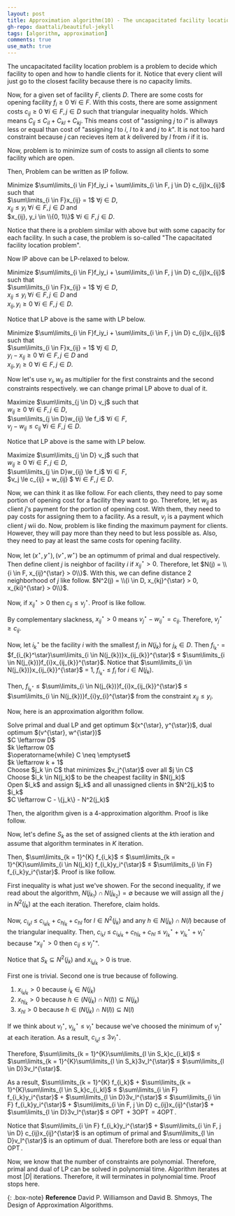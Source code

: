 ```yaml
---
layout: post
title: Approximation algorithm(10) - The uncapacitated facility location problem(1)
gh-repo: daattali/beautiful-jekyll
tags: [algorithm, approximation]
comments: true
use_math: true
---
```


The uncapacitated facility location problem is a problem to decide which facility to open and how to handle clients for it.
Notice that every client will just go to the closest facility because there is no capacity limits.

Now, for a given set of facility $F$, clients $D$.
There are some costs for opening facility $f_i \ge 0$ $\forall i \in F$.
With this costs, there are some assignment costs $c_{ij} \ge 0$ $\forall i \in F, j \in D$ such that triangular inequality holds.
Which means $C_{ij}$ $\le$ $C_{il} + C_{kl} + C_{kj}$.
This means cost of "assigning $j$ to $i$" is allways less or equal than cost of "assigning $l$ to $i$, $l$ to $k$ and $j$ to $k$".
It is not too hard constraint because $j$ can recieves item at $k$ delivered by $l$ from $i$ if it is.

Now, problem is to minimize sum of costs to assign all clients to some facility which are open.

Then, Problem can be written as IP follow.

Minimize $\sum\limits_{i \in F}f_iy_i + \sum\limits_{i \in F, j \in D} c_{ij}x_{ij}$ such that<br>
$\sum\limits_{i \in F}x_{ij} = 1$ $\forall j \in D$, <br>
$x_{ij} \le y_i$ $\forall i \in F, j \in D$ and <br>
$x_{ij}, y_i \in \\{0, 1\\}$ $\forall i \in F, j \in D$.

Notice that there is a problem similar with above but with some capacity for each facility.
In such a case, the problem is so-called "The capacitated facility location problem".

Now IP above can be LP-relaxed to below.

Minimize $\sum\limits_{i \in F}f_iy_i + \sum\limits_{i \in F, j \in D} c_{ij}x_{ij}$ such that <br>
$\sum\limits_{i \in F}x_{ij} = 1$ $\forall j \in D$, <br>
$x_{ij} \le y_i$ $\forall i \in F, j \in D$ and <br>
$x_{ij}, y_i \ge 0$ $\forall i \in F, j \in D$.

Notice that LP above is the same with LP below.

Minimize $\sum\limits_{i \in F}f_iy_i + \sum\limits_{i \in F, j \in D} c_{ij}x_{ij}$ such that <br>
$\sum\limits_{i \in F}x_{ij} = 1$ $\forall j \in D$, <br>
$y_i - x_{ij} \ge 0$ $\forall i \in F, j \in D$ and <br>
$x_{ij}, y_i \ge 0$ $\forall i \in F, j \in D$.

Now let's use $v_i, w_{ij}$ as multiplier for the first constraints and the second constraints respectively.
we can change primal LP above to dual of it.

Maximize $\sum\limits_{j \in D} v_j$ such that <br>
$w_{ij} \ge 0$ $\forall i \in F, j \in D$,<br>
$\sum\limits_{j \in D}w_{ij} \le f_i$ $\forall i \in F$,<br>
$v_j - w_{ij} \le c_{ij}$ $\forall i \in F, j \in D$.

Notice that LP above is the same with LP below.

Maximize $\sum\limits_{j \in D} v_j$ such that <br>
$w_{ij} \ge 0$ $\forall i \in F, j \in D$,<br>
$\sum\limits_{j \in D}w_{ij} \le f_i$ $\forall i \in F$,<br>
$v_j \le c_{ij} + w_{ij} $ $\forall i \in F, j \in D$.

Now, we can think it as like follow.
For each clients, they need to pay some portion of opening cost for a facility they want to go.
Therefore, let $w_{ij}$ as client $j$'s payment for the portion of opening cost.
With them, they need to pay costs for assigning them to a facility.
As a result, $v_j$ is a payment which client $j$ wii do.
Now, problem is like finding the maximum payment for clients.
However, they will pay more than they need to but less possible as.
Also, they need to pay at least the same costs for opening facility.

Now, let $(x^{\star}, y^{\star}), (v^{\star}, w^{\star})$ be an optimumm of primal and dual respectively.
Then define client $j$ is neighbor of facility $i$ if $x_{ij}^{\star} > 0$.
Therefore, let $N(j) = \\{i \in F, x_{ij}^{\star} > 0\\}$.
With this, we can define distance 2 neighborhood of $j$ like follow.
$N^2(j) = \\{i \in D, x_{kj}^{\star} > 0, x_{ki}^{\star} > 0\\}$.

Now, if $x_{ij}^{\star} > 0$ then $c_{ij} \le v_j^{\star}$.
Proof is like follow.

By complementary slackness, $x_{ij}^{\star} > 0$ means $v_{j}^{\star} - w_{ij}^{\star} = c_{ij}$.
Therefore, $v_j^{\star} \ge c_{ij}$.

Now, let $i_{k}^{\star}$ be the facility $i$ with the smallest $f_i$ in $N(j_{k})$ for $j_{k} \in D$.
Then $f_{i_{k}^\star}$ $=$ $f_{i_{k}^\star}\sum\limits_{i \in N(j_{k})}x_{ij_{k}}^{\star}$ $\le$ $\sum\limits_{i \in N(j_{k})}f_{i}x_{ij_{k}}^{\star}$. 
Notice that $\sum\limits_{i \in N(j_{k})}x_{ij_{k}}^{\star}$ $=$ $1$, $f_{i_{k}^\star}$ $\le$ $f_i$ for $i \in N(j_{k})$.

Then, $f_{i_{k}^\star}$ $\le$ $\sum\limits_{i \in N(j_{k})}f_{i}x_{ij_{k}}^{\star}$ $\le$ $\sum\limits_{i \in N(j_{k})}f_{i}y_{i}^{\star}$ from the constraint $x_{ij} \le y_i$.

Now, here is an approximation algorithm follow.
<div class="alg">
    Solve primal and dual LP and get optimum $(x^{\star}, y^{\star})$, dual optimum $(v^{\star}, w^{\star})$<br>
    $C \leftarrow D$<br>
    $k \leftarrow 0$<br>
    $\operatorname{while} C \neq \emptyset$
    <div class = "alg">
        $k \leftarrow k + 1$<br>
        Choose $j_k \in C$ that minimizes $v_j^{\star}$ over all $j \in C$<br>
        Choose $i_k \in N(j_k)$ to be the cheapest facility in $N(j_k)$<br>
        Open $i_k$ and assign $j_k$ and all unassigned clients in $N^2(j_k)$ to $i_k$<br>
        $C \leftarrow C - \{j_k\}  - N^2(j_k)$
    </div>
</div>

Then, the algorithm given is a 4-approximation algorithm.
Proof is like follow.

Now, let's define $S_k$ as the set of assigned clients at the $k$th ieration and assume that algorithm terminates in $K$ iteration.

Then, $\sum\limits_{k = 1}^{K} f_{i_k}$ $\le$ $\sum\limits_{k = 1}^{K}\sum\limits_{i \in N(j_k)} f_{i_k}y_i^{\star}$ $\le$ $\sum\limits_{i \in F} f_{i_k}y_i^{\star}$. Proof is like follow.

First inequality is what just we've showen.
For the second inequality, if we read about the algorithm, $N(j_{k_1}) \cap N(j_{k_2}) = \emptyset$ because we will assign all the $j$ in $N^2(j_k)$ at the each iteration. Therefore, claim holds.

Now, $c_{i_kl}$ $\le$ $c_{i_kj_k} + c_{hj_k} + c_{hl}$ for $l \in N^2(j_k)$ and any $h \in N(j_k) \cap N(l)$ because of the triangular inequality. 
Then, $c_{i_kl}$ $\le$ $c_{i_kj_k} + c_{hj_k} + c_{hl}$ $\le$ $v_{j_k}^{\star} + v_{j_k}^{\star} + v_l^{\star}$ because "$x_{ij}^{\star} > 0$ then $c_{ij}$ $\le$ $v_j^{\star}$".

Notice that $S_k \subseteq N^2(j_k)$ and $x_{i_kj_k} > 0$ is true.

First one is trivial.
Second one is true because of following.
1. $x_{i_kj_k} > 0$  because $i_k \in N(j_k)$
2. $x_{hj_k} > 0$ because $h \in (N(j_k) \cap N(l)) \subseteq N(j_k)$
3. $x_{hl} > 0$ because $h \in (N(j_k) \cap N(l)) \subseteq N(l)$

If we think about $v_l^{\star}$, $v_{j_k}^{\star}$ $\le$ $v_l^{\star}$ because we've choosed the minimum of $v_j^{\star}$ at each iteration.
As a result, $c_{i_kl}$ $\le$ $3v_l^{\star}$.

Therefore, $\sum\limits_{k = 1}^{K}\sum\limits_{l \in S_k}c_{i_kl}$ $\le$ 
$\sum\limits_{k = 1}^{K}\sum\limits_{l \in S_k}3v_l^{\star}$ $\le$
$\sum\limits_{l \in D}3v_l^{\star}$.

As a result, $\sum\limits_{k = 1}^{K} f_{i_k}$ $+$ $\sum\limits_{k = 1}^{K}\sum\limits_{l \in S_k}c_{i_kl}$ $\le$ $\sum\limits_{i \in F} f_{i_k}y_i^{\star}$ $+$ $\sum\limits_{l \in D}3v_l^{\star}$ $\le$ $\sum\limits_{i \in F} f_{i_k}y_i^{\star}$ $+$ $\sum\limits_{i \in F, j \in D} c_{ij}x_{ij}^{\star}$ $+$ $\sum\limits_{l \in D}3v_l^{\star}$ $\le$ $\operatorname{OPT}$ + $3\operatorname{OPT}$ $=$ $4\operatorname{OPT}$.

Notice that $\sum\limits_{i \in F} f_{i_k}y_i^{\star}$ $+$ $\sum\limits_{i \in F, j \in D} c_{ij}x_{ij}^{\star}$ is an optimum of primal and
$\sum\limits_{l \in D}v_l^{\star}$ is an optimum of dual.
Therefore both are less or equal than $\operatorname{OPT}$.

Now, we know that the number of constraints are polynomial.
Therefore, primal and dual of LP can be solved in polynomial time.
Algorithm iterates at most $|D|$ iterations.
Therefore, it will terminates in polynomial time.
Proof stops here.

{: .box-note}
**Reference** David P. Williamson and David B. Shmoys, The Design of Approximation Algorithms.
